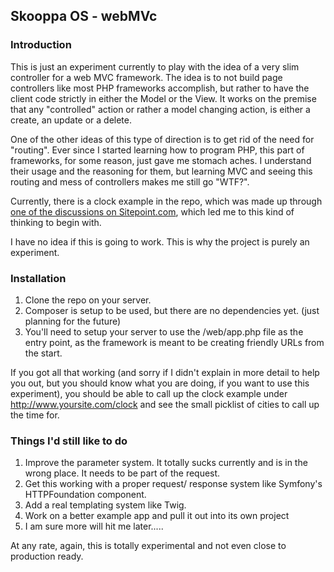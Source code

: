 ## Skooppa OS - webMVc

### Introduction

This is just an experiment currently to play with the idea of a very slim controller for a web MVC framework. The idea is to not build page controllers like most PHP frameworks accomplish, but rather to have the client code strictly in either the Model or the View. It works on the premise that any "controlled" action or rather a model changing action, is either a create, an update or a delete.

One of the other ideas of this type of direction is to get rid of the need for "routing". Ever since I started learning how to program PHP, this part of frameworks, for some reason, just gave me stomach aches. I understand their usage and the reasoning for them, but learning MVC and seeing this routing and mess of controllers makes me still go "WTF?". 

Currently, there is a clock example in the repo, which was made up through [one of the discussions on Sitepoint.com](http://community.sitepoint.com/t/mvc-refactor-take-2/194004/77), which led me to this kind of thinking to begin with. 

I have no idea if this is going to work. This is why the project is purely an experiment. 

### Installation



1. Clone the repo on your server.
2. Composer is setup to be used, but there are no dependencies yet. (just planning for the future)
3. You'll need to setup your server to use the /web/app.php file as the entry point, as the framework is meant to be creating friendly URLs from the start. 

If you got all that working (and sorry if I didn't explain in more detail to help you out, but you should know what you are doing, if you want to use this experiment), you should be able to call up the clock example under http://www.yoursite.com/clock and see the small picklist of cities to call up the time for.

### Things I'd still like to do

1. Improve the parameter system. It totally sucks currently and is in the wrong place. It needs to be part of the request.  
2. Get this working with a proper request/ response system like Symfony's HTTPFoundation component.
2. Add a real templating system like Twig.
3. Work on a better example app and pull it out into its own project
4. I am sure more will hit me later.....

At any rate, again, this is totally experimental and not even close to production ready.

